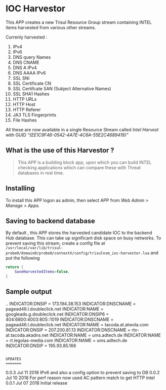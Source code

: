 # IOC Harvestor

This APP creates a new Trisul Resource Group stream containing INTEL items harvested from various other streams.

Currenly harvested :

1. IPv4
2. IPv6
2. DNS query Names
3. DNS CNAME
4. DNS A IPv4
5. DNS AAAA IPv6
6. SSL SNI
7. SSL Certificate CN
8. SSL Certifcate  SAN (Subject Alternative Names)
9. SSL SHA1 Hashes 
10. HTTP URLs
11. HTTP Host 
12. HTTP Referer 
13. JA3 TLS Fingerprints 
14. File Hashes 


All these are now available in a single Resource Stream called *Intel Harvest* with GUID *"{EE1C9F46-0542-4A7E-4C6A-55E2C4689419}"*

## What is the use of this Harvestor ?

> This APP is a building block app, upon which you can build INTEL checking applications which can compare these with Threat databases  in real time. 

## Installing 

To install this APP logon as admin, then select APP from _Web Admin > Manage > Apps._

## Saving to backend database

By default , this APP stores the harvested candidate IOC to the backend Hub database. This can take up significant disk space on busy networks. To prevent saving this stream, create a config file at `/usr/local/var/lib/trisul-probe0/domain0/probe0/contextX/config/trisulnsm_ioc-harvestor.lua` and put the following

````lua
return {
	SaveHarvestedItems=false,
} 
````

## Sample output 

..
INDICATOR:DNSIP = 173.194.38.153
INDICATOR:DNSCNAME = pagead46.l.doubleclick.net
INDICATOR:NAME = googleads.g.doubleclick.net
INDICATOR:DNSIP6 = 404:6800:4003:805::1019
INDICATOR:DNSCNAME = pagead46.l.doubleclick.net
INDICATOR:NAME = tacoda.at.atwola.com
INDICATOR:DNSIP = 207.200.81.13
INDICATOR:DNSCNAME = rtx-at.tacoda.akadns.net
INDICATOR:NAME = ums.adtech.de
INDICATOR:NAME = rt.legolas-media.com
INDICATOR:NAME = ums.adtech.de
INDICATOR:DNSIP = 195.93.85.166

````

UPDATES
=======

````
0.0.3		Jul 11 2018			IPv6 and also a config option to prevent saving to DB 
0.0.2		Jul 10 2018			For perf reason now used AC pattern match to get HTTP intel 
0.0.1		Jul 07 2018			Initial release 
````


